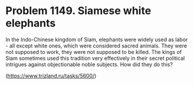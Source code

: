 # Problem 1149. Siamese white elephants 

In the Indo-Chinese kingdom of Siam, elephants were widely used as labor - all except white ones, which were considered sacred animals. They were not supposed to work, they were not supposed to be killed. The kings of Siam sometimes used this tradition very effectively in their secret political intrigues against objectionable noble subjects. How did they do this?

(https://www.trizland.ru/tasks/5600/)